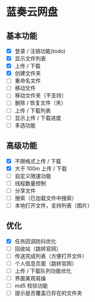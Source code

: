 # 蓝奏云网盘

## 基本功能

- [x] 登录 / 注销功能(todo)
- [x] 显示文件列表
- [x] 上传 / 下载
- [x] 创建文件夹
- [ ] 重命名文件
- [ ] 移动文件
- [ ] 移动文件夹（不支持）
- [ ] 删除 / 恢复文件（夹）
- [ ] 上传 / 下载列表
- [ ] 显示上传 / 下载进度
- [ ] 多选功能

## 高级功能

- [x] 不限格式上传 / 下载
- [x] 大于 100m 上传 / 下载
- [ ] 自定义限速功能
- [ ] 线程数量控制
- [ ] 分享文件
- [ ] 搜索（已加载文件中搜索）
- [ ] 本地打开文件，支持列表（图片）

## 优化

- [x] 任务回调防抖优化
- [ ] 回收站（跳转官网）
- [ ] 传送完成列表（方便打开文件）
- [ ] 个人信息页面（跳转官网）
- [ ] 上传 / 下载队列功能优化
- [ ] 界面美观易操
- [ ] md5 校验功能
- [ ] 提示是否覆盖已存在的文件夹
